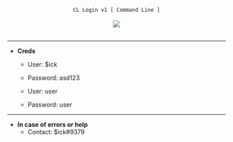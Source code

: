 <center>
  <p align="center" align-items="center">
     <code>CL Login v1 [ Command Line ]</code><br>
    <br>
    <img align="center" src="https://i.giphy.com/media/HYPaqlmC4fUpa/giphy.gif"/><br><br>
  </p>
</center>

---

- **Creds**
  - User: $ick
  - Password: asd123

  - User: user
  - Password: user
---

- **In case of errors or help**
  - Contact: $ick#9379
